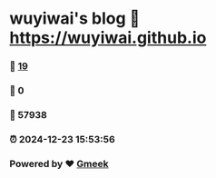 # wuyiwai's blog :link: https://wuyiwai.github.io 
### :page_facing_up: [19](https://wuyiwai.github.io/tag.html) 
### :speech_balloon: 0 
### :hibiscus: 57938 
### :alarm_clock: 2024-12-23 15:53:56 
### Powered by :heart: [Gmeek](https://github.com/Meekdai/Gmeek)
